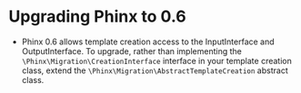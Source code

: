 # Upgrading Phinx to 0.6

* Phinx 0.6 allows template creation access to the InputInterface and OutputInterface.
    To upgrade, rather than implementing the ```\Phinx\Migration\CreationInterface``` interface in your
    template creation class, extend the ```\Phinx\Migration\AbstractTemplateCreation``` abstract class.

